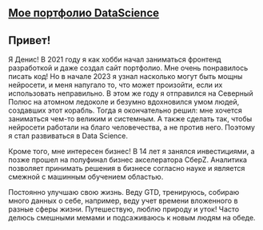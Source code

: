 ## [Мое портфолио DataScience](https://github.com/the13den/yandex_practicum_ds_projects)

## Привет!

  Я Денис! В 2021 году я как хобби начал заниматься фронтенд разработкой и даже создал сайт портфолио. Мне очень понравилось писать код! Но в начале 2023 я узнал насколько могут быть мощны нейросети, и меня напугало то, что может произойти, если их использовать неправильно. В этом же году я отправился на Северный Полюс на атомном ледоколе и безумно вдохновился умом людей, создавших этот корабль. Тогда я окончательно решил: мне хочется заниматься чем-то великим и системным. А также сделать так, чтобы нейросети работали на благо человечества, а не против него. Поэтому я стал развиваться в Data Science. 

  Кроме того, мне интересен бизнес! В 14 лет я занялся инвестициями, а позже прошел на полуфинал бизнес акселератора СберZ. Аналитика позволяет принимать решения в бизнесе согласно науке и является смежной с машинным обучением областью.

  Постоянно улучшаю свою жизнь. Веду GTD, тренируюсь, собираю много данных о себе, например, веду учет времени вложенного в разные сферы жизни. Путешествую, люблю природу и уток! Часто делюсь смешными мемами и подсаживаюсь к новым людям на обеде.
